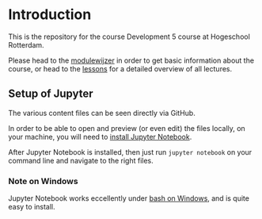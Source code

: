 # Introduction
This is the repository for the course Development 5 course at Hogeschool Rotterdam.

Please head to the [modulewijzer](modulewijzer.ipynb) in order to get basic information about the course, or head to the [lessons](Lectures) for a detailed overview of all lectures.


## Setup of Jupyter
The various content files can be seen directly via GitHub.

In order to be able to open and preview (or even edit) the files locally, on your machine, you will need to [install Jupyter Notebook](https://jupyter.readthedocs.io/en/latest/install.html).

After Jupyter Notebook is installed, then just run `jupyter notebook` on your command line and navigate to the right files.

### Note on Windows
Jupyter Notebook works eccellently under [bash on Windows](https://msdn.microsoft.com/en-us/commandline/wsl/about), and is quite easy to install.
